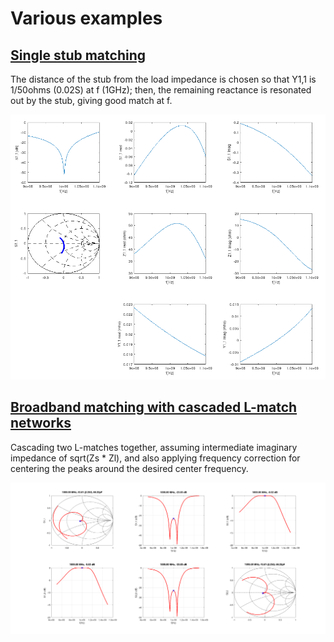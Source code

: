 # Various examples

## [Single stub matching](singlestubmatch.m)

The distance of the stub from the load impedance is chosen so that Y1,1 is 1/50ohms (0.02S) at f (1GHz); then, the remaining reactance is resonated out by the stub, giving good match at f.

![singlestubmatch](singlestubmatch2.png)

## [Broadband matching with cascaded L-match networks](broadbandlcmatch.m)

Cascading two L-matches together, assuming intermediate imaginary impedance of sqrt(Zs * Zl), and also applying frequency correction for centering the peaks around the desired center frequency.

![broadband](img_broadbandlcmatch2.png)
